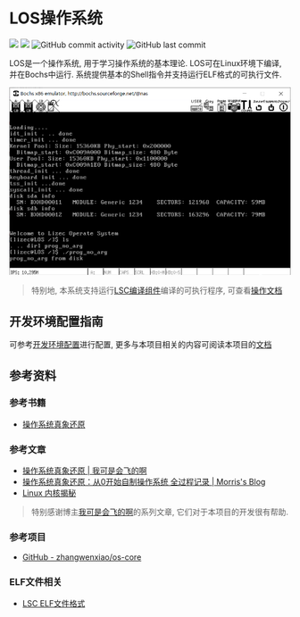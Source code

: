 LOS操作系统
==================

![](https://img.shields.io/github/license/LiZeC123/LOS)
![](https://img.shields.io/github/issues/LiZeC123/LOS)
![GitHub commit activity](https://img.shields.io/github/commit-activity/m/LiZeC123/LOS)
![GitHub last commit](https://img.shields.io/github/last-commit/LiZeC123/LOS)

LOS是一个操作系统, 用于学习操作系统的基本理论. LOS可在Linux环境下编译, 并在Bochs中运行. 系统提供基本的Shell指令并支持运行ELF格式的可执行文件.

![系统执行示例](doc/images/执行用户进程.PNG)


> 特别地, 本系统支持运行[LSC编译组件](https://github.com/LiZeC123/LSC)编译的可执行程序, 可查看[操作文档](doc/0x81使用LCS编译用户程序.md)


开发环境配置指南
-------------------

可参考[开发环境配置](doc/0x00开发环境配置.md)进行配置, 更多与本项目相关的内容可阅读本项目的[文档](/doc/README.md)


参考资料
--------------
### 参考书籍

- [操作系统真象还原](https://book.douban.com/subject/26745156/)

### 参考文章

- [操作系统真象还原 | 我可是会飞的啊](https://www.kn0sky.com/tags/%E6%93%8D%E4%BD%9C%E7%B3%BB%E7%BB%9F%E7%9C%9F%E8%B1%A1%E8%BF%98%E5%8E%9F)
- [操作系统真象还原：从0开始自制操作系统 全过程记录 | Morris's Blog](https://zhuanlan.zhihu.com/p/674860781)
- [Linux 内核揭秘](https://docs.hust.openatom.club/linux-insides-zh)

> 特别感谢博主[我可是会飞的啊](https://www.kn0sky.com/tags/%E6%93%8D%E4%BD%9C%E7%B3%BB%E7%BB%9F%E7%9C%9F%E8%B1%A1%E8%BF%98%E5%8E%9F)的系列文章, 它们对于本项目的开发很有帮助.

### 参考项目

- [GitHub - zhangwenxiao/os-core](https://github.com/zhangwenxiao/os-core)

### ELF文件相关

- [LSC ELF文件格式](https://github.com/LiZeC123/LSC/blob/master/docs/ch/ass/ELF.md)